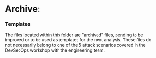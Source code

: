 # Archive:




### Templates

The files located within this folder are "archived" files, pending to be improved or to be used as templates for the next analysis. These files do not necessarily belong to one of the 5 attack scenarios covered in the DevSecOps workshop with the engineering team.
